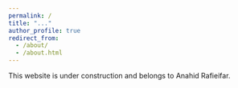 ```yaml
---
permalink: /
title: "..."
author_profile: true
redirect_from: 
  - /about/
  - /about.html
---
```



This website is under construction and belongs to Anahid Rafieifar.
